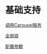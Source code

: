 # 基础支持

[调用Carousel服务](doc/carousel.md)

[全局锁](doc/lock.md)

[配置参数](src/main/resources/base.ranch.config)
